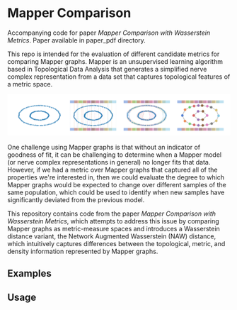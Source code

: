 # Mapper Comparison

Accompanying code for paper *Mapper Comparison with 
Wasserstein Metrics*. Paper available in paper_pdf directory.

This repo is intended for the evaluation of different candidate metrics for 
comparing Mapper graphs. Mapper is an unsupervised learning algorithm based 
in Topological Data Analysis that generates a simplified nerve complex 
representation from a data set that captures topological features of a 
metric space.

![alt text](images/mapper_overview.png)

One challenge using Mapper graphs is that without an indicator of goodness
of fit, it can be challenging to determine when a Mapper model (or nerve 
complex representations in general) no longer fits that data. However, if 
we had a metric over Mapper graphs that captured all of the properties we're
interested in, then we could evaluate the degree to which Mapper graphs would
be expected to change over different samples of the same population, which 
could be used to identify when new samples have significantly deviated from
the previous model. 

This repository contains code from the paper *Mapper Comparison with 
Wasserstein Metrics*, which attempts to address this issue by comparing Mapper
graphs as metric-measure spaces and introduces a Wasserstein distance variant,
 the Network Augmented Wasserstein (NAW) distance, which intuitively captures
 differences between the topological, metric, and density information represented
 by Mapper graphs. 
 
## Examples


## Usage
